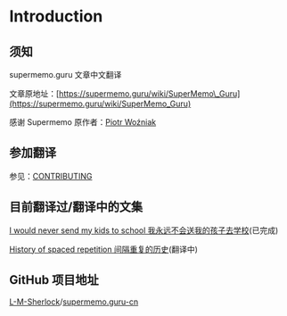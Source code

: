 # Introduction

## 须知

supermemo.guru 文章中文翻译

文章原地址：[https://supermemo.guru/wiki/SuperMemo\_Guru](https://supermemo.guru/wiki/SuperMemo_Guru)

感谢 Supermemo 原作者：[Piotr Woźniak](https://www.supermemo.com/english/company/wozniak.htm)

## 参加翻译

参见：[CONTRIBUTING](contributing.md)

## 目前翻译过/翻译中的文集

[I would never send my kids to school 我永远不会送我的孩子去学校](https://github.com/L-M-Sherlock/supermemo.guru-cn/tree/master/I%20would%20never%20send%20my%20kids%20to%20school)(已完成)

[History of spaced repetition 间隔重复的历史](https://github.com/L-M-Sherlock/supermemo.guru-cn/tree/master/history-of-spaced-repetition-jian-ge-zhong-fu-de-li-shi)(翻译中)

## GitHub 项目地址

[L-M-Sherlock](https://github.com/L-M-Sherlock)/[supermemo.guru-cn](https://github.com/L-M-Sherlock/supermemo.guru-cn)

